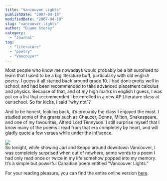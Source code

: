 ```yaml
---
title: "Vancouver Lights"
publishDate: "2007-04-18"
modifiedDate: "2007-04-18"
slug: "vancouver-lights"
author: "Duane Storey"
category:
  - "Journal"
tag:
  - "literature"
  - "poetry"
  - "Vancouver"
---
```


Most people who know me nowadays would probably be a bit surprised to learn that I used to be a big literature buff, particularly with old english poetry. I guess it all started back around grade 10. I had done pretty well in school, and had been recommended to take advanced placement calculus and physics. Because of that, and of my high marks in english I guess, I was put on a list that recommended I be enrolled in a new AP Literature class at our school. So for kicks, I said “why not”?

And to be honest, looking back, it’s probably the class I enjoyed the most. I studied some of the greats such as Chaucer, Donne, Milton, Shakespeare, and one of my favourites, Alfred Lord Tennyson. I still surprise myself that I know many of the poems I read from that era completely by heart, and will gladly quote a few verses while under the influence.

  
![](http://farm1.static.flickr.com/99/276942323_9e4c2cedd2.jpg?v=0)  
So tonight, while showing Jari and Seppo around downtown Vancouver, I was completely surprised when out of nowhere, some words to a poem I had only read once or twice in my life somehow popped into my memory. It’s a simple but powerful Canadian poem entitled “Vancouver Lights.”

For your reading pleasure, you can find the entire online version [here](http://www.library.utoronto.ca/canpoetry/birney/poem1.htm).